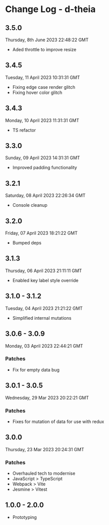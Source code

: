 # Change Log - d-theia

## 3.5.0

Thursday, 8th June 2023 22:48:22 GMT

- Aded throttle to improve resize

## 3.4.5

Tuesday, 11 April 2023 10:31:31 GMT

- Fixing edge case render glitch
- Fixing hover color glitch

## 3.4.3

Monday, 10 April 2023 11:31:31 GMT

- TS refactor

## 3.3.0

Sunday, 09 April 2023 14:31:31 GMT

- Improved padding functionality

## 3.2.1

Saturday, 08 April 2023 22:26:34 GMT

- Console cleanup

## 3.2.0

Friday, 07 April 2023 18:21:22 GMT

- Bumped deps

## 3.1.3

Thursday, 06 April 2023 21:11:11 GMT

- Enabled key label style override

## 3.1.0 - 3.1.2

Tuesday, 04 April 2023 21:21:22 GMT

- Simplified internal mutations

## 3.0.6 - 3.0.9

Monday, 03 April 2023 22:44:21 GMT

### Patches

- Fix for empty data bug

## 3.0.1 - 3.0.5

Wednesday, 29 Mar 2023 20:22:21 GMT

### Patches

- Fixes for mutation of data for use with redux

## 3.0.0

Thursday, 23 Mar 2023 20:24:31 GMT

### Patches

- Overhauled tech to modernise
- JavaScript > TypeScript
- Webpack > Vite
- Jesmine > Vitest

## 1.0.0 - 2.0.0

- Prototyping
